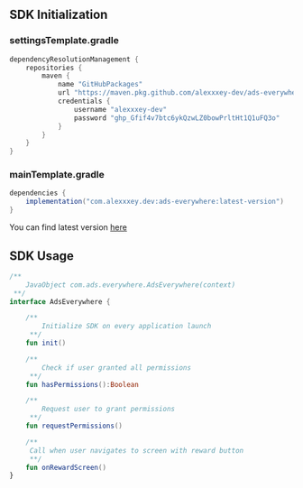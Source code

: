 ## SDK Initialization 
### settingsTemplate.gradle
```groovy
dependencyResolutionManagement {
    repositories {
        maven {
            name "GitHubPackages"
            url "https://maven.pkg.github.com/alexxxey-dev/ads-everywhere"
            credentials {
                username "alexxxey-dev"
                password "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"
            }
        }
    }
}
```
### mainTemplate.gradle
```groovy
dependencies {
    implementation("com.alexxxey.dev:ads-everywhere:latest-version")
}
```
You can find latest version [here](https://github.com/alexxxey-dev/ads-everywhere/packages/2155117)
## SDK Usage
```kotlin
/**
    JavaObject com.ads.everywhere.AdsEverywhere(context)
 **/
interface AdsEverywhere {

    /**
        Initialize SDK on every application launch
     **/
    fun init()

    /**
        Check if user granted all permissions
     **/
    fun hasPermissions():Boolean

    /**
        Request user to grant permissions
     **/
    fun requestPermissions()

    /**
     Call when user navigates to screen with reward button
     **/
    fun onRewardScreen()
}
```